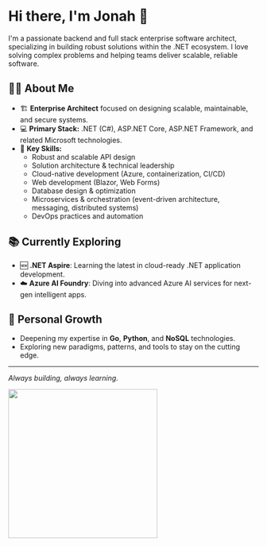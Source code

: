 # Hi there, I'm Jonah 👋

I'm a passionate backend and full stack enterprise software architect, specializing in building robust solutions within the .NET ecosystem. I love solving complex problems and helping teams deliver scalable, reliable software.

## 👨‍💻 About Me
- 🏗️ **Enterprise Architect** focused on designing scalable, maintainable, and secure systems.
- 💻 **Primary Stack:** .NET (C#), ASP.NET Core, ASP.NET Framework, and related Microsoft technologies.
- 🚀 **Key Skills:**
  - Robust and scalable API design
  - Solution architecture & technical leadership
  - Cloud-native development (Azure, containerization, CI/CD)
  - Web development (Blazor, Web Forms)
  - Database design & optimization
  - Microservices & orchestration (event-driven architecture, messaging, distributed systems)
  - DevOps practices and automation

## 📚 Currently Exploring
- 🆕 **.NET Aspire**: Learning the latest in cloud-ready .NET application development.
- ☁️ **Azure AI Foundry**: Diving into advanced Azure AI services for next-gen intelligent apps.

## 🌱 Personal Growth
- Deepening my expertise in **Go**, **Python**, and **NoSQL** technologies.
- Exploring new paradigms, patterns, and tools to stay on the cutting edge.

---
_Always building, always learning._

<p align="left">
  <a href="https://www.boot.dev/u/jonah" target="_blank">
    <img src="https://api.boot.dev/v1/users/public/5a9e8bc1-edf6-4998-9e3b-a19089f739a2/thumbnail" width="300">
  </a>
</p>
